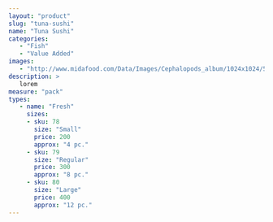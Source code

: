 ```yaml
---
layout: "product"
slug: "tuna-sushi"
name: "Tuna Sushi"
categories:
   - "Fish"
   - "Value Added"
images:
   - "http://www.midafood.com/Data/Images/Cephalopods_album/1024x1024/54acdb77e60ec196.jpg"
description: >
   lorem
measure: "pack"
types: 
   - name: "Fresh"
     sizes: 
     - sku: 78
       size: "Small"
       price: 200
       approx: "4 pc."
     - sku: 79
       size: "Regular"
       price: 300
       approx: "8 pc."
     - sku: 80
       size: "Large"
       price: 400
       approx: "12 pc."
---
```

